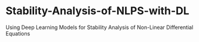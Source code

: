 # Stability-Analysis-of-NLPS-with-DL
Using Deep Learning Models for Stability Analysis of Non-Linear Differential Equations
